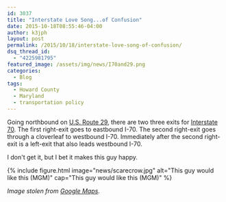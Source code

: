 ```yaml
---
id: 3037
title: "Interstate Love Song...of Confusion"
date: 2015-10-18T08:55:46-04:00
author: k3jph
layout: post
permalink: /2015/10/18/interstate-love-song-of-confusion/
dsq_thread_id:
  - "4225981795"
featured_image: /assets/img/news/I70and29.png
categories:
  - Blog
tags:
  - Howard County
  - Maryland
  - transportation policy
---
```

Going northbound on [U.S. Route 29](https://en.wikipedia.org/wiki/U.S._Route_29_in_Maryland), there are two three exits for [Interstate 70](https://en.wikipedia.org/wiki/Interstate_70_in_Maryland).  The first right-exit goes to eastbound I-70.  The second right-exit goes through a cloverleaf to westbound I-70.  Immediately after the second right-exit is a left-exit that also leads westbound I-70.  

I don't get it, but I bet it makes this guy happy.

{% include figure.html image="news/scarecrow.jpg" alt="This guy would like this (MGM)" cap="This guy would like this (MGM)" %}

_Image stolen from [Google Maps](https://www.google.com/maps/@39.2961111,-76.8252186,15z)._
